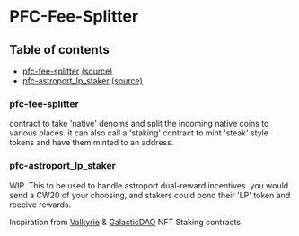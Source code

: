 # PFC-Fee-Splitter

## Table of contents

* [pfc-fee-splitter](#pfc-fee-splitter) [(source)](pfc-fee-splitter)
* [pfc-astroport_lp_staker](#pfc-astroport_lp_staker) [(source)](pfc-astroport_lp_staker)

### pfc-fee-splitter

contract to take 'native' denoms and split the incoming native coins to various places.
it can also call a 'staking' contract to mint 'steak' style tokens and have them minted to an address.

### pfc-astroport_lp_staker

WIP.
This to be used to handle astroport dual-reward incentives. you would send a CW20 of your choosing, and
stakers could bond their 'LP' token and receive rewards.

Inspiration
from [Valkyrie](https://github.com/valkyrieprotocol/contracts/tree/feature/migrate_terra2/contracts/lp_staking) & [GalacticDAO](https://github.com/galactic-dao/galactic-dao-contracts)
NFT Staking contracts
